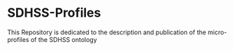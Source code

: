 # SDHSS-Profiles
This Repository is dedicated to the description and publication of the micro-profiles of the SDHSS ontology
